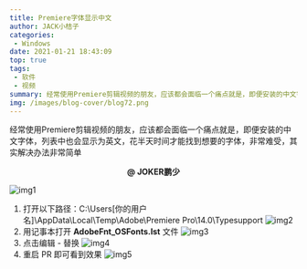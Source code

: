 ```yaml
---
title: Premiere字体显示中文
author: JACK小桔子
categories: 
 - Windows
date: 2021-01-21 18:43:09
top: true
tags: 
 - 软件
 - 视频
summary: 经常使用Premiere剪辑视频的朋友，应该都会面临一个痛点就是，即便安装的中文字体，列表中也会显示为英文，花半天时间才能找到想要的字体，非常难受，其实解决办法非常简单
img: /images/blog-cover/blog72.png
---
```

经常使用Premiere剪辑视频的朋友，应该都会面临一个痛点就是，即便安装的中文字体，列表中也会显示为英文，花半天时间才能找到想要的字体，非常难受，其实解决办法非常简单

**<center>@ JOKER鹏少</center>**

![img1](/images/blog/blog72/img1.png "© JACK小桔子")

1. 打开以下路径：C:\Users\[你的用户名]\AppData\Local\Temp\Adobe\Premiere Pro\14.0\Typesupport
![img2](/images/blog/blog72/img2.png "© JACK小桔子")
2. 用记事本打开 **AdobeFnt_OSFonts.lst** 文件
![img3](/images/blog/blog72/img3.png "© JACK小桔子")
3. 点击编辑 - 替换
![img4](/images/blog/blog72/img4.png "© JACK小桔子")
4. 重启 PR 即可看到效果
![img5](/images/blog/blog72/img5.png "© JACK小桔子")